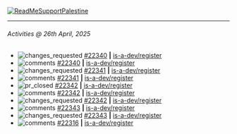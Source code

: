 [![ReadMeSupportPalestine](https://github.com/Safouene1/support-palestine-banner/blob/master/banner-support.svg)](https://github.com/Safouene1/support-palestine-banner)

---

<!--RECENT_ACTIVITY:last_update-->
###### Activities @ 26th April, 2025
<!--RECENT_ACTIVITY:last_update_end-->

<!--RECENT_ACTIVITY:start-->
- ![changes_requested](https://cdn.jsdelivr.net/gh/Readme-Workflows/Readme-Icons@main/icons/octicons/RequestedChanges.svg) [#22340](https://github.com/is-a-dev/register/pull/22340#pullrequestreview-2796177939) **|** [is-a-dev/register](https://github.com/is-a-dev/register)<br>
- ![comments](https://cdn.jsdelivr.net/gh/Readme-Workflows/Readme-Icons@main/icons/octicons/Comment.svg) [#22340](https://github.com/is-a-dev/register/pull/22340#discussion_r2061412174) **|** [is-a-dev/register](https://github.com/is-a-dev/register)<br>
- ![changes_requested](https://cdn.jsdelivr.net/gh/Readme-Workflows/Readme-Icons@main/icons/octicons/RequestedChanges.svg) [#22341](https://github.com/is-a-dev/register/pull/22341#pullrequestreview-2796176996) **|** [is-a-dev/register](https://github.com/is-a-dev/register)<br>
- ![comments](https://cdn.jsdelivr.net/gh/Readme-Workflows/Readme-Icons@main/icons/octicons/Comment.svg) [#22341](https://github.com/is-a-dev/register/pull/22341#discussion_r2061411476) **|** [is-a-dev/register](https://github.com/is-a-dev/register)<br>
- ![pr_closed](https://cdn.jsdelivr.net/gh/Readme-Workflows/Readme-Icons@main/icons/octicons/PullRequestClosed.svg) [#22342](https://github.com/is-a-dev/register/pull/22342) **|** [is-a-dev/register](https://github.com/is-a-dev/register)<br>
- ![comments](https://cdn.jsdelivr.net/gh/Readme-Workflows/Readme-Icons@main/icons/octicons/Comment.svg) [#22342](https://github.com/is-a-dev/register/pull/22342#discussion_r2061411042) **|** [is-a-dev/register](https://github.com/is-a-dev/register)<br>
- ![changes_requested](https://cdn.jsdelivr.net/gh/Readme-Workflows/Readme-Icons@main/icons/octicons/RequestedChanges.svg) [#22342](https://github.com/is-a-dev/register/pull/22342#pullrequestreview-2796176537) **|** [is-a-dev/register](https://github.com/is-a-dev/register)<br>
- ![comments](https://cdn.jsdelivr.net/gh/Readme-Workflows/Readme-Icons@main/icons/octicons/Comment.svg) [#22343](https://github.com/is-a-dev/register/pull/22343#discussion_r2061410556) **|** [is-a-dev/register](https://github.com/is-a-dev/register)<br>
- ![changes_requested](https://cdn.jsdelivr.net/gh/Readme-Workflows/Readme-Icons@main/icons/octicons/RequestedChanges.svg) [#22343](https://github.com/is-a-dev/register/pull/22343#pullrequestreview-2796175774) **|** [is-a-dev/register](https://github.com/is-a-dev/register)<br>
- ![comments](https://cdn.jsdelivr.net/gh/Readme-Workflows/Readme-Icons@main/icons/octicons/Comment.svg) [#22316](https://github.com/is-a-dev/register/pull/22316#discussion_r2061406114) **|** [is-a-dev/register](https://github.com/is-a-dev/register)<br>
<!--RECENT_ACTIVITY:end-->
